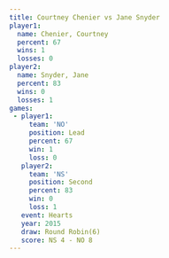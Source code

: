```yaml
---
title: Courtney Chenier vs Jane Snyder
player1:                 
  name: Chenier, Courtney
  percent: 67            
  wins: 1                
  losses: 0              
player2:                 
  name: Snyder, Jane     
  percent: 83            
  wins: 0                
  losses: 1              
games:
 - player1:        
     team: 'NO'    
     position: Lead
     percent: 67   
     win: 1        
     loss: 0       
   player2:          
     team: 'NS'      
     position: Second
     percent: 83     
     win: 0          
     loss: 1         
   event: Hearts       
   year: 2015          
   draw: Round Robin(6)
   score: NS 4 - NO 8  
---
```


